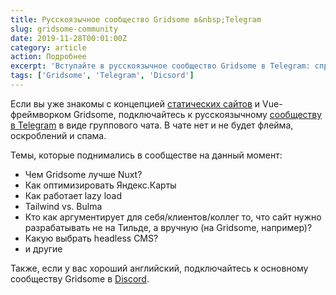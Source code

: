 ```yaml
---
title: Русскоязычное сообщество Gridsome в&nbsp;Telegram
slug: gridsome-community
date: 2019-11-28T00:01:00Z
category: article
action: Подробнее
excerpt: 'Вступайте в русскоязычное сообщество Gridsome в Telegram: спрашивайте, если не получается решить задачу, и делитесь своими знаниями с другими.'
tags: ['Gridsome', 'Telegram', 'Dicsord']
---
```


Если вы уже знакомы с концепцией [статических сайтов](/blog/wordpress-vs-static/) и Vue-фреймворком Gridsome, подключайтесь к русскоязычному [сообществу в Telegram](https://tglink.me/gridsome) в виде группового чата. В чате нет и не будет флейма, оскроблений и спама.

Темы, которые поднимались в сообществе на данный момент:
- Чем Gridsome лучше Nuxt?
- Как оптимизировать Яндекс.Карты
- Как работает lazy load
- Tailwind vs. Bulma
- Кто как аргументирует для себя/клиентов/коллег то, что сайт нужно разрабатывать не на Тильде, а вручную (на Gridsome, например)?
- Какую выбрать headless CMS?
- и другие

Также, если у вас хороший английский, подключайтесь к основному сообществу Gridsome в&nbsp;[Discord](https://discordapp.com/invite/7znJUkH).
